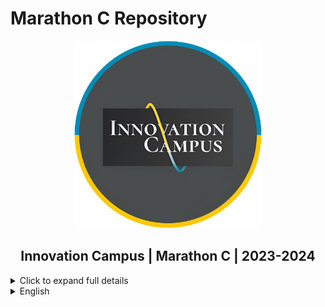 # Marathon C Repository

<p align="center">
  <a href="https://campus.kpi.kharkov.ua/ua/">
    <img src="imgs/Cumpus.png" alt="Innovation Campus" width="300" height="300">
  </a>
  <br>
  <h2 align="center"><strong>Innovation Campus | Marathon C | 2023-2024</strong></h2>
</p>

<details>
  <summary>Click to expand full details</summary>

### **Description**

**Engage**

Hey there! You code the world, and it's time to prove it. During this Marathon, you will overcome a lot of challenges. With each challenge you overcome, you will gain skills that will be useful to you in life in any situation and under any circumstances.

During the Marathon C, you will get a strong knowledge base of computer science. It will be difficult, but it will be worth it. After completing this Marathon, you'll be ready to proceed to other challenges, technologies, and programming languages.

Well then, no time to waste, let's get started.
And remember, education is not preparation for life. Education is a part of life.

**BIG IDEA**: Find your way to success.

**ESSENTIAL QUESTION**: How to effectively use all the components of the educational system to get as much experience as possible?

**CHALLENGE**: Start learning programming.

---

### **Technologies and Tools Used**

During the Marathon, you will work with a variety of technologies and tools, including:

- **Operating Systems**: UNIX, Linux, macOS
- **Programming Languages**: Bash, C
- **Development Tools**:
  - Vim, Emacs (text editors)
  - Terminal (or iTerm for macOS)
  - Git (version control system)
- **Build Systems**: Makefile
- **Debugging Tools**: Standard Error, Macros for debugging
- **Data Structures**: Arrays, Linked Lists
- **Algorithms**: Sorting, Pointers-based programming, Pathfinding algorithms
- **Memory Management**: Dynamic memory allocation, manual memory management techniques
- **Networking**: Basics of file I/O and communication between processes
- **Mathematical Foundations**: Implementing standard mathematical functions in C

---

### **Sprint and Race Tasks**

| Name         | Description                                                              | Grade |
|--------------|--------------------------------------------------------------------------|-------|
| **Sprint00** | The basics of UNIX systems (shell, terminal, UNIX utilities, git, etc).  | 72    |
| **Sprint01** | The basics of writing code in C (loops, variables, functions, etc).      | 71    |
| **Sprint02** | Standard functions and the basics of mathematics implementation in C.    | 92    |
| **Sprint03** | Pointers in C and more complex algorithms.                               | 81    |
| **Sprint04** | Arrays and derivative from them.                                         | 76    |
| **Sprint05** | Simple programs and command-line arguments.                              | 74    |
| **Sprint06** | Own library and sorting algorithms.                                      | 100   |
| **Sprint07** | Memory allocation and memory management.                                 | 60    |
| **Sprint08** | Header files and structures.                                             | 65    |
| **Sprint09** | Makefile, macros, standard error, function pointers.                     | 74    |
| **Sprint10** | File I/O. Standard input and output.                                     | 56    |
| **Sprint11** | Linked list.                                                             | 62    |
| **Race00**   | Representation of 3D cube and pyramid on the standard output.            | 97    |
| **Race01**   | Decode encrypted math expression.                                        | 50    |
| **Race02**   | Find the shortest path in the maze between the entry and exit points.    | 97    |
| **Race03**   | Simulate the Matrix screensaver.                                         | 97    |
| **Checkpoint00** | Challenge yourself without internet, peers, notes, books or any other third-party help. | 79 |
| **Checkpoint01** | Challenge yourself without internet, peers, notes, books or any other third-party help. | 91 |
| **Checkpoint02** | Challenge yourself without internet, peers, notes, books or any other third-party help. | 98 |

---

### **Analysis**

During the Marathon, you will learn to:

- Analyze tasks deeply to find effective solutions.
- Work independently and collaboratively.
- Manage your time effectively to meet deadlines.
- Submit and evaluate solutions through peer-to-peer review and automatic grading by Oracle.

If you have any questions or don't understand something, ask other students or just Google it. Use your brain and follow the white rabbit to prove that you are the Chosen one!

---

**Feel free to fork and use this repository if you are a Ucode student too. Happy coding!**

</details>

<details>
  <summary>English</summary>

  ## Engage

  ### DESCRIPTION
  Hey there!
  Welcome to the code world, and it's time to prove it. During this Marathon, you will overcome a lot of challenges. With each challenge you overcome, you will gain skills that will be useful to you in life in any situation and under any circumstances.

  During the Marathon C, you will get a strong knowledge base of computer science. It will be difficult, but it will be worth it. After completing this Marathon, you'll be ready to proceed to the other challenges, technologies, and programming languages.

  Well then, no time to waste, let's get started.
  And remember, education is not preparation for life. Education is a part of life.

  ### BIG IDEA
  Find your way to success.

  ### ESSENTIAL QUESTION
  How to effectively use all the components of the educational system to get as much experience as possible?

  ### CHALLENGE
  Start learning programming.

  ## Investigate

  ### GUIDING QUESTIONS
  We invite you to find answers to the following questions. By researching and answering them, you will gain the knowledge necessary to complete the challenge. To find answers, ask the students around you and search the internet. We encourage you to ask as many questions as possible. Note down your findings and discuss them with your peers.

  - What is your name? How old are you? What do you do in life?
  - What do you know about programming?
    - What is your background in programming?
    - Why are you interested in learning programming?
  - What ideas can be implemented using programming?
  - What skills do you want to get?
    - What product would you like to create using acquired skills?
  - What do you need to start learning?
  - Are you ready to start?

  ### GUIDING ACTIVITIES
  Complete the following activities. Don't forget that you have a limited time to overcome the challenge. Use it wisely. Distribute tasks correctly.

  - Get to know and understand the operating system (OS), add the languages you need.
    - Read the book [ftp://ftp.osaw.ac.at/pc/e-books/linux/learn_unix.pdf](ftp://ftp.osaw.ac.at/pc/e-books/linux/learn_unix.pdf).
  - Connect to the ucode connect iMac.
  - Open the Terminal or the iTerm utility. Watch the video tutorial about command-line interfaces.
  - Type `vim`. The Vim text editor should open. Learn how to exit the editor without closing the Terminal and try opening Vim again. If you don't know how to do this google how to exit Vim or watch the video tutorial. And now type `emacs`. Understand how to do the same actions with this text editor.
    - You can find out that Vim and Emacs are directly in the Terminal. Just type `man vim` and later repeat with `man emacs`. Press `q` to quit from `man`.
    - Watch the video tutorial about git that we have prepared for you. You can also find it in LMS->Media->git.mp4
    - Clone your git repository that is issued on the challenge page in the LMS. Use `git clone` for this.
    - Proceed to the next tasks.
  - Communicate with students and share information.

  ### ANALYSIS
  Analyze your findings. What conclusions have you made after completing guiding questions and activities? In addition to your thoughts and conclusions, here are some more analysis results.

  - Be attentive to all statements of the story. Examine the given examples carefully. They may contain details that are not mentioned in the task.
  - Analyze all information you have collected during the preparation stages.
  - Perform only those tasks that are given in this document.
  - Submit your files using the layout described in the story. Only useful files allowed, garbage shall not pass!
  - Execute tasks in the Terminal or iTerm with `zsh`.
  - Pay attention to what is allowed. Use of forbidden stuff is considered a cheat and your challenge will be failed.
  - The solution will be checked and graded by students like you. Peer to Peer learning. Also, the challenge will pass automatic evaluation which is called Oracle.
  - If you have any questions or don't understand something, ask other students or just Google it.
  - Use your brain and follow the white rabbit to prove that you are the Chosen one!

  ## Technologies Used
  <div style = "display: flex; align-items: flex-start; gap: 10px;">
      <span style = "margin-top: 10px;"><b>Programming Languages:</b></span>
  <div style = "display: flex; gap: 10px;">
    <img src = "https://skillicons.dev/icons?i=bash" alt = "Bash" style = "width: 40px; height: 40px;">
    <img src = "https://skillicons.dev/icons?i=c" alt = "C" style = "width: 40px; height: 40px;">
  </div>
</div>

<span style = "margin-top: 10px;"></span>

  <div style = "display: flex; align-items: flex-start; gap: 10px;">
      <span style = "margin-top: 10px;"><b>Tools:</b></span>
  <div style = "display: flex; gap: 10px;">
    <img src = "https://skillicons.dev/icons?i=vim" alt = "Vim" style = "width: 40px; height: 40px;">
    <img src = "https://skillicons.dev/icons?i=emacs" alt = "Emacs" style = "width: 40px; height: 40px;">
    <img src = "https://skillicons.dev/icons?i=git" alt = "Git" style = "width: 40px; height: 40px;">
    <img src = "https://skillicons.dev/icons?i=github" alt = "Github" style = "width: 40px; height: 40px;">
    <img src = "https://skillicons.dev/icons?i=gitlab" alt = "Gitlab" style = "width: 40px; height: 40px;">
    <img src = "https://skillicons.dev/icons?i=md" alt = "Markdown" style = "width: 40px; height: 40px;">
  </div>
</div>

<span style = "margin-top: 10px;"></span>

  <div style = "display: flex; align-items: flex-start; gap: 10px;">
      <span style = "margin-top: 10px;"><b>Operating System:</b></span>
  <div style = "display: flex; gap: 10px;">
    <img src = "https://skillicons.dev/icons?i=linux" alt = "Linux" style = "width: 40px; height: 40px;">
    <img src = "https://skillicons.dev/icons?i=apple" alt = "MacOS" style = "width: 40px; height: 40px;">
    <img src = "https://skillicons.dev/icons?i=windows" alt = "Windows" style = "width: 40px; height: 40px;">
  </div>
</div>

  ## Tasks

  | Name       | Description                                                                 | Grade |
  |------------|-----------------------------------------------------------------------------|-------|
  | Sprint00   | The basics of UNIX systems (shell, terminal, UNIX utilities, git, etc).      | 72    |
  | Sprint01   | The basics of writing code in C (loops, variables, functions, etc).          | 71    |
  | Sprint02   | Standard functions and the basics of mathematics implementation in C.        | 92    |
  | Sprint03   | Pointers in C and more complex algorithms.                                 | 81    |
  | Sprint04   | Arrays and derivative from them.                                           | 76    |
  | Sprint05   | Simple programs and command-line arguments.                                 | 74    |
  | Sprint06   | Own library and sorting algorithms.                                        | 100   |
  | Sprint07   | Memory allocation and memory management.                                    | 60    |
  | Sprint08   | Header files and structures.                                               | 65    |
  | Sprint09   | Makefile, macros, standard error, function pointers.                       | 74    |
  | Sprint10   | File I/O. Standard input and output.                                       | 56    |
  | Sprint11   | Linked list.                                                               | 62    |
  | Race00     | Representation of 3d cube and pyramid on the standard output.              | 97    |
  | Race01     | Decode encrypted math expression.                                          | 50    |
  | Race02     | Find the shortest path in the maze between the entry and exit points.     | 97    |
  | Race03     | Simulate the Matrix screensaver.                                          | 97    |
  | Checkpoint00| Challenge yourself without internet, peers, notes, books or any other third-party help. | 79 |
  | Checkpoint01| Challenge yourself without internet, peers, notes, books or any other third-party help. | 91 |
  | Checkpoint02| Challenge yourself without internet, peers, notes, books or any other third-party help. | 98 |

  Feel free to use this repository for your own UCODE works (if you are a UCODE student too). I'm working on this Marathon C since January 2024.

</details>
